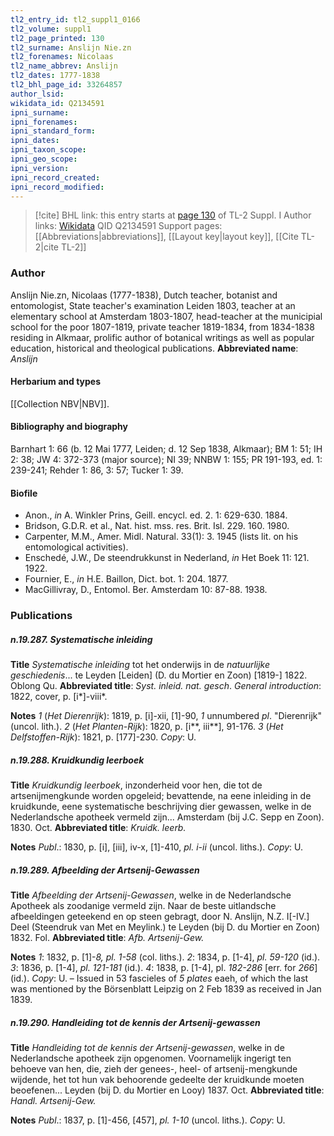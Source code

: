 ```yaml
---
tl2_entry_id: tl2_suppl1_0166
tl2_volume: suppl1
tl2_page_printed: 130
tl2_surname: Anslijn Nie.zn
tl2_forenames: Nicolaas
tl2_name_abbrev: Anslijn
tl2_dates: 1777-1838
tl2_bhl_page_id: 33264857
author_lsid: 
wikidata_id: Q2134591
ipni_surname: 
ipni_forenames: 
ipni_standard_form: 
ipni_dates: 
ipni_taxon_scope: 
ipni_geo_scope: 
ipni_version: 
ipni_record_created: 
ipni_record_modified:
---
```


> [!cite] BHL link: this entry starts at [page 130](https://www.biodiversitylibrary.org/page/33264857) of TL-2 Suppl. I
> Author links: [Wikidata](https://www.wikidata.org/wiki/Q2134591) QID Q2134591
> Support pages: [[Abbreviations|abbreviations]], [[Layout key|layout key]], [[Cite TL-2|cite TL-2]]

### Author

Anslijn Nie.zn, Nicolaas (1777-1838), Dutch teacher, botanist and entomologist, State teacher's examination Leiden 1803, teacher at an elementary school at Amsterdam 1803-1807, head-teacher at the municipial school for the poor 1807-1819, private teacher 1819-1834, from 1834-1838 residing in Alkmaar, prolific author of botanical writings as well as popular education, historical and theological publications. 
**Abbreviated name**: *Anslijn*

#### Herbarium and types

[[Collection NBV|NBV]].

#### Bibliography and biography

Barnhart 1: 66 (b. 12 Mai 1777, Leiden; d. 12 Sep 1838, Alkmaar); BM 1: 51; IH 2: 38; JW 4: 372-373 (major source); NI 39; NNBW 1: 155; PR 191-193, ed. 1: 239-241; Rehder 1: 86, 3: 57; Tucker 1: 39.

#### Biofile

- Anon., *in* A. Winkler Prins, Geill. encycl. ed. 2. 1: 629-630. 1884.
- Bridson, G.D.R. et al., Nat. hist. mss. res. Brit. Isl. 229. 160. 1980.
- Carpenter, M.M., Amer. Midl. Natural. 33(1): 3. 1945 (lists lit. on his entomological activities).
- Enschedé, J.W., De steendrukkunst in Nederland, *in* Het Boek 11: 121. 1922.
- Fournier, E., *in* H.E. Baillon, Dict. bot. 1: 204. 1877.
- MacGillivray, D., Entomol. Ber. Amsterdam 10: 87-88. 1938.

### Publications

##### n.19.287. Systematische inleiding

**Title**
*Systematische inleiding* tot het onderwijs in de *natuurlijke geschiedenis*... te Leyden \[Leiden\] (D. du Mortier en Zoon) \[1819-\] 1822. Oblong Qu.
**Abbreviated title**: *Syst. inleid. nat. gesch*. *General introduction*: 1822, cover, p. \[i\*\]-viii\*.

**Notes**
*1* (*Het Dierenrijk*): 1819, p. \[i\]-xii, \[1\]-90, *1* unnumbered *pl*. "Dierenrijk" (uncol. lith.).
*2* (*Het Planten-Rijk*): 1820, p. \[i\*\*, iii\*\*\], 91-176.
*3* (*Het Delfstoffen-Rijk*): 1821, p. \[177\]-230.
*Copy*: U.

##### n.19.288. Kruidkundig leerboek

**Title**
*Kruidkundig leerboek*, inzonderheid voor hen, die tot de artsenijmengkunde worden opgeleid; bevattende, na eene inleiding in de kruidkunde, eene systematische beschrijving dier gewassen, welke in de Nederlandsche apotheek vermeld zijn... Amsterdam (bij J.C. Sepp en Zoon). 1830. Oct.
**Abbreviated title**: *Kruidk. leerb.*

**Notes**
*Publ*.: 1830, p. \[i\], \[iii\], iv-x, \[1\]-410, *pl. i-ii* (uncol. liths.). *Copy*: U.

##### n.19.289. Afbeelding der Artsenij-Gewassen

**Title**
*Afbeelding der Artsenij-Gewassen*, welke in de Nederlandsche Apotheek als zoodanige vermeld zijn. Naar de beste uitlandsche afbeeldingen geteekend en op steen gebragt, door N. Anslijn, N.Z. I\[-IV.\] Deel (Steendruk van Met en Meylink.) te Leyden (bij D. du Mortier en Zoon) 1832. Fol.
**Abbreviated title**: *Afb. Artsenij-Gew.*

**Notes**
*1*: 1832, p. \[1\]-*8, pl. 1-58* (col. liths.).
*2*: 1834, p. \[1-4\], *pl. 59-120* (id.).
*3*: 1836, p. \[1-4\], *pl. 121-181* (id.).
*4*: 1838, p. \[1-4\], pl. *182-286* \[err. for *266*\] (id.).
*Copy*: U. – Issued in 53 fascieles of *5 plates* eaeh, of which the last was mentioned by the Börsenblatt Leipzig on 2 Feb 1839 as received in Jan 1839.

##### n.19.290. Handleiding tot de kennis der Artsenij-gewassen

**Title**
*Handleiding tot de kennis der Artsenij-gewassen*, welke in de Nederlandsche apotheek zijn opgenomen. Voornamelijk ingerigt ten behoeve van hen, die, zieh der genees-, heel- of artsenij-mengkunde wijdende, het tot hun vak behoorende gedeelte der kruidkunde moeten beoefenen... Leyden (bij D. du Mortier en Looy) 1837. Oct.
**Abbreviated title**: *Handl. Artsenij-Gew.*

**Notes**
*Publ*.: 1837, p. \[1\]-456, \[457\], *pl. 1-10* (uncol. liths.). *Copy*: U.

